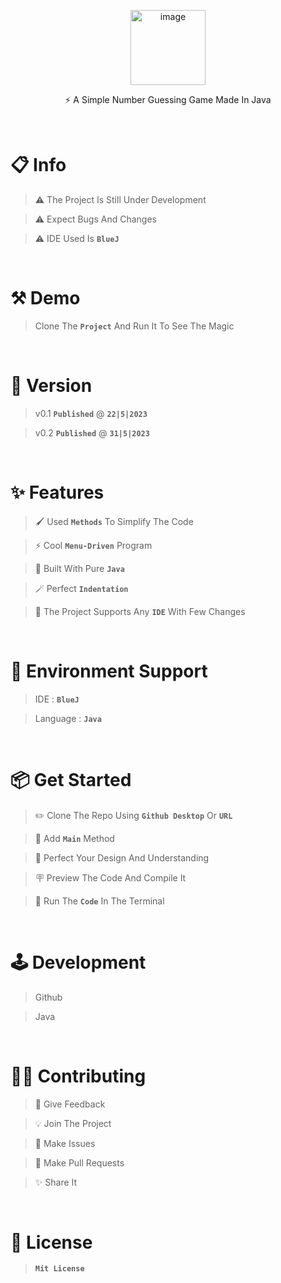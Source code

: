 <p align="center"><!--<img width="334" alt="image" src="https://user-images.githubusercontent.com/71079602/206841794-58e61714-44a6-4bda-8906-f915a5158015.png">-->
<img width="120" height="120" alt="image" src="https://github.com/Jookie262/Guess-The-Number/raw/master/screenshot/logo_icon.jpg">
</p>
<p align="center">⚡ A Simple Number Guessing Game Made In Java</p>


<!--
<img width="225" alt="image" src="https://user-images.githubusercontent.com/71079602/200512513-db40b22b-1f7b-49bf-b404-a7902692b5cc.png">
<img width="202" alt="image" src="https://user-images.githubusercontent.com/71079602/200513624-aca4e30e-4195-4576-b574-2bcac83e29c9.png">
-->
<br>

# 📋 Info
> ⚠️ The Project Is Still Under Development

> ⚠️ Expect Bugs And Changes

> ⚠️ IDE Used Is **`BlueJ`**

<br>


# ⚒️ Demo
> Clone The **`Project`** And Run It To See The Magic

<br>

# 🚧 Version
> v0.1 **`Published`**  @  **`22|5|2023`**

> v0.2 **`Published`**  @  **`31|5|2023`**

<br>

# ✨ Features
> 🖌️ Used **`Methods`** To Simplify The Code 

> ⚡ Cool **`Menu-Driven`** Program

> 📝 Built With Pure **`Java`**

> 🪄 Perfect **`Indentation`**

<!-- > ✏️ Fully **`Customizable`** Program-->

> 🌙 The Project Supports Any **`IDE`** With Few Changes 

<!-- > 📝 Details Of The **`Functions`** Are Given In The **`Program`** -->


<Br>

  
# 🌱 Environment Support
> IDE : **`BlueJ`**

> Language : **`Java`**
  
  <Br>

  # 📦 Get Started
  > ✏️ Clone The Repo Using **`Github Desktop`** Or **`URL`**

  > 🔦 Add **`Main`** Method

  > 🎯 Perfect Your Design And Understanding
   
  > 🪧 Preview The Code And Compile It
 
  > 🚀 Run The **`Code`** In The Terminal
  
  <Br>
    
  # 🕹️ Development
> Github
    
> Java
  
  <Br>
      
# 👍🏻 Contributing  
> 💖 Give Feedback 
      
> 💡 Join The Project 
      
> 📝 Make Issues
      
> 🎉 Make Pull Requests 
      
> ✨ Share It 

<br>
      
# 📄 License
 > **`Mit License`**   
 

